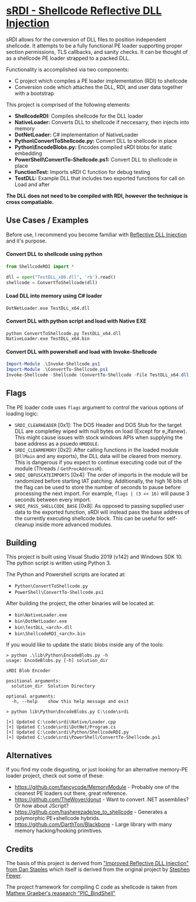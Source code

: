 # [sRDI - Shellcode Reflective DLL Injection](https://silentbreaksecurity.com/blog/technical/adversary-simulation/srdi-shellcode-reflective-dll-injection/)
sRDI allows for the conversion of DLL files to position independent shellcode. It attempts to be a fully functional PE loader supporting proper section permissions, TLS callbacks, and sanity checks. It can be thought of as a shellcode PE loader strapped to a packed DLL.

Functionality is accomplished via two components:
- C project which compiles a PE loader implementation (RDI) to shellcode
- Conversion code which attaches the DLL, RDI, and user data together with a bootstrap

This project is comprised of the following elements:
- **ShellcodeRDI:** Compiles shellcode for the DLL loader
- **NativeLoader:** Converts DLL to shellcode if neccesarry, then injects into memory
- **DotNetLoader:** C# implementation of NativeLoader
- **Python\ConvertToShellcode.py:** Convert DLL to shellcode in place
- **Python\EncodeBlobs.py:** Encodes compiled sRDI blobs for static embedding
- **PowerShell\ConvertTo-Shellcode.ps1:** Convert DLL to shellcode in place
- **FunctionTest:** Imports sRDI C function for debug testing
- **TestDLL:** Example DLL that includes two exported functions for call on Load and after

**The DLL does not need to be compiled with RDI, however the technique  is cross compatiable.**

## Use Cases / Examples
Before use, I recommend you become familiar with [Reflective DLL Injection](https://disman.tl/2015/01/30/an-improved-reflective-dll-injection-technique.html) and it's purpose. 

#### Convert DLL to shellcode using python
```python
from ShellcodeRDI import *

dll = open("TestDLL_x86.dll", 'rb').read()
shellcode = ConvertToShellcode(dll)
```

#### Load DLL into memory using C# loader
```
DotNetLoader.exe TestDLL_x64.dll
```

#### Convert DLL with python script and load with Native EXE
```
python ConvertToShellcode.py TestDLL_x64.dll
NativeLoader.exe TestDLL_x64.bin
```

#### Convert DLL with powershell and load with Invoke-Shellcode
```powershell
Import-Module .\Invoke-Shellcode.ps1
Import-Module .\ConvertTo-Shellcode.ps1
Invoke-Shellcode -Shellcode (ConvertTo-Shellcode -File TestDLL_x64.dll)
```

## Flags
The PE loader code uses `flags` argument to control the various options of loading logic:

- `SRDI_CLEARHEADER` [0x1]: The DOS Header and DOS Stub for the target DLL are completley wiped with null bytes on load (Except for e_lfanew). This might cause issues with stock windows APIs when supplying the base address as a psuedo `HMODULE`.
- `SRDI_CLEARMEMORY` [0x2]: After calling functions in the loaded module (`DllMain` and any exports), the DLL data will be cleared from memory. This is dangerous if you expect to continue executing code out of the module (Threads / `GetProcAddressR`).
- `SRDI_OBFUSCATEIMPORTS` [0x4]: The order of imports in the module will be randomized before starting IAT patching. Additionally, the high 16 bits of the flag can be used to store the number of seconds to pause before processing the next import. For example, `flags | (3 << 16)` will pause 3 seconds between every import.
- `SRDI_PASS_SHELLCODE_BASE` [0x8]: As opposed to passing supplied user data to the exported function, sRDI will instead pass the base address of the currently executing shellcode block. This can be useful for self-cleanup inside more advanced modules.

## Building
This project is built using Visual Studio 2019 (v142) and Windows SDK 10. The python script is written using Python 3.

The Python and Powershell scripts are located at:
- `Python\ConvertToShellcode.py`
- `PowerShell\ConvertTo-Shellcode.ps1`

After building the project, the other binaries will be located at:
- `bin\NativeLoader.exe`
- `bin\DotNetLoader.exe`
- `bin\TestDLL_<arch>.dll`
- `bin\ShellcodeRDI_<arch>.bin`

If you would like to update the static blobs inside any of the tools:
```
> python .\lib\Python\EncodeBlobs.py -h
usage: EncodeBlobs.py [-h] solution_dir

sRDI Blob Encoder

positional arguments:
  solution_dir  Solution Directory

optional arguments:
  -h, --help    show this help message and exit

> python lib\Python\EncodeBlobs.py C:\code\srdi

[+] Updated C:\code\srdi\Native/Loader.cpp
[+] Updated C:\code\srdi\DotNet/Program.cs
[+] Updated C:\code\srdi\Python/ShellcodeRDI.py
[+] Updated C:\code\srdi\PowerShell/ConvertTo-Shellcode.ps1

```

## Alternatives
If you find my code disgusting, or just looking for an alternative memory-PE loader project, check out some of these:

- https://github.com/fancycode/MemoryModule - Probably one of the cleanest PE loaders out there, great reference.
- https://github.com/TheWover/donut - Want to convert .NET assemblies? Or how about JScript?
- https://github.com/hasherezade/pe_to_shellcode - Generates a polymorphic PE+shellcode hybrids.
- https://github.com/DarthTon/Blackbone - Large library with many memory hacking/hooking primitives.

## Credits
The basis of this project is derived from ["Improved Reflective DLL Injection" from Dan Staples](https://disman.tl/2015/01/30/an-improved-reflective-dll-injection-technique.html) which itself is derived from the original project by [Stephen Fewer](https://github.com/stephenfewer/ReflectiveDLLInjection). 

The project framework for compiling C code as shellcode is taken from [Mathew Graeber's reasearch "PIC_BindShell"](http://www.exploit-monday.com/2013/08/writing-optimized-windows-shellcode-in-c.html)
